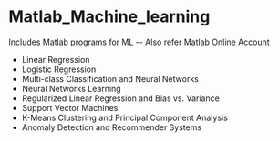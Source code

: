 # Matlab_Machine_learning
Includes Matlab programs for ML -- Also refer Matlab Online Account

- Linear Regression
- Logistic Regression
- Multi-class Classification and Neural Networks
- Neural Networks Learning
- Regularized Linear Regression and Bias vs. Variance
- Support Vector Machines
- K-Means Clustering and Principal Component Analysis
- Anomaly Detection and Recommender Systems
